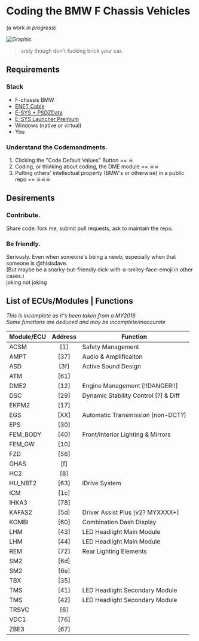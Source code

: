 # Coding the BMW F Chassis Vehicles

(a work *in progress*)

![Graphic](https://encrypted-tbn3.gstatic.com/images?q=tbn:ANd9GcQ4IhZEzpOCraK_vByD8TGUfYKhZmEfe74ZjpaRwloceNOnkO9d7w)

> srsly though don't fucking brick your car.

## Requirements

### Stack
* F-chassis BMW 
* [ENET Cable](https://www.google.com/webhp?sourceid=chrome-instant&ion=1&espv=2&es_th=1&ie=UTF-8#q=bmw%20enet%20cable)
* [E-SYS + PSDZData](http://f80.bimmerpost.com/forums/showthread.php?t=1040141)
* [E-SYS Launcher Premium](https://mega.nz/#F!PV9lxa4J!wvP4wFcYZVF84JBfc__lAw)
* Windows (native or virtual)
* You

### Understand the Codemandments.
1. Clicking the "Code Default Values" Button == ☠
2. Coding, or thinking about coding, the DME module == ☠☠
3. Putting others' intellectual property (BMW's or otherwise) in a public repo == ☠☠☠

## Desirements

### Contribute.
Share code: fork me, submit pull requests, ask to maintain the repo.

### Be friendly.
Seriously. Even when someone's being a newb, especially when that someone is @thisisdave.  
(But maybe be a snarky-but-friendly dick-with-a-smiley-face-emoji in other cases.)  
joking not joking

## List of ECUs/Modules | Functions
*This is incomplete as it's been taken from a MY2016*  
*Some functions are deduced and may be incomplete/inaccurate*

Module/ECU | Address | Function
---------- | :-----: | -------- 
ACSM|[1]| Safety Management
AMPT|[37]|Audio & Amplificaiton
ASD|[3f]|Active Sound Design
ATM|[61]|
DME2|[12]|Engine Management [!!DANGER!!]
DSC|[29]|Dynamic Stability Control [?] & Diff
EKPM2|[17]
EGS|[XX]|Automatic Transmission [non-DCT?]
EPS|[30]
FEM_BODY|[40]|Front/Interior Lighting & Mirrors
FEM_GW|[10]
FZD|[56]
GHAS|[f]
HC2|[8]
HU_NBT2|[63]|iDrive System|(MY2016+)
ICM|[1c]
IHKA3|[78]
KAFAS2|[5d]|Driver Assist Plus [v2? MYXXXX+]
KOMBI|[60]|Combination Dash Display
LHM|[43]|LED Headlight Main Module
LHM|[44]|LED Headlight Main Module
REM|[72]|Rear Lighting Elements
SM2|[6d]|
SM2|[6e]
TBX|[35]
TMS|[41]|LED Headlight Secondary Module
TMS|[42]|LED Headlight Secondary Module
TRSVC|[6]
VDC1|[76]
ZBE3|[67]
